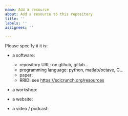```yaml
---
name: Add a resource
about: Add a resource to this repository
title: ''
labels: ''
assignees: ''

---
```


Please specify it it is:

- a software:
  - repository URL: on gtihub, gitlab... 
  - programming language: python, matlab/octave, C...
  - paper: 
  - RRID: see https://scicrunch.org/resources  

- a workshop:

- a website:

- a video / podcast:
